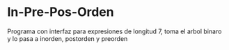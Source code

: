 # In-Pre-Pos-Orden
Programa con interfaz para expresiones de longitud 7, toma el arbol binaro y lo pasa a inorden, postorden y preorden
